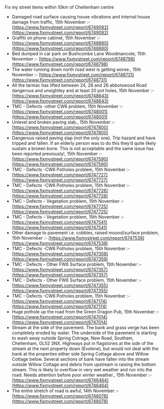 Fix my street items within 10km of Cheltenham centre

<!-- fix_marker starts -->

- Damaged road surface causing house vibrations and internal house damage from traffic, 15th November :- [https://www.fixmystreet.com/report/6749082](https://www.fixmystreet.com/report/6749082)
- Graffiti on phone cabinet, 15th November :- [https://www.fixmystreet.com/report/6748880](https://www.fixmystreet.com/report/6748880)
- Bed dumped in car park on Bushcombe Lane Woodmancote, 15th November :- [https://www.fixmystreet.com/report/6748798](https://www.fixmystreet.com/report/6748798)
- The water running down north road west is getting worse., 15th November :- [https://www.fixmystreet.com/report/6748731](https://www.fixmystreet.com/report/6748731)
- All the tarmac has lifted between 24, 28 and 26 abbotswood Road dangerous and unsightley and at least 20 pot holes, 15th November :- [https://www.fixmystreet.com/report/6748643](https://www.fixmystreet.com/report/6748643)
- TMC - Defects -other CW6 problem, 15th November :- [https://www.fixmystreet.com/report/6748001](https://www.fixmystreet.com/report/6748001)
- Unlevel and broken paving slab., 15th November :- [https://www.fixmystreet.com/report/6747800](https://www.fixmystreet.com/report/6747800)
- Dangerous raised paving slap (not the only one). Trip hazard and have tripped and fallen. If an elderly person was to do this they’d quite likely sustain a broken bone. This is not acceptable and the same issue has been reported previously!, 15th November :- [https://www.fixmystreet.com/report/6747590](https://www.fixmystreet.com/report/6747590)
- TMC - Defects -CW6 Potholes  problem, 15th November :- [https://www.fixmystreet.com/report/6747727](https://www.fixmystreet.com/report/6747727)
- TMC - Defects -CW6 Potholes  problem, 15th November :- [https://www.fixmystreet.com/report/6747726](https://www.fixmystreet.com/report/6747726)
- TMC - Defects - Vegetation problem, 15th November :- [https://www.fixmystreet.com/report/6747725](https://www.fixmystreet.com/report/6747725)
- TMC - Defects - Vegetation problem, 15th November :- [https://www.fixmystreet.com/report/6747541](https://www.fixmystreet.com/report/6747541)
- Other damage to pavement i.e. cobbles, raised mound/surface problem, 15th November :- [https://www.fixmystreet.com/report/6747539](https://www.fixmystreet.com/report/6747539)
- TMC - Defects -CW6 Potholes  problem, 15th November :- [https://www.fixmystreet.com/report/6747359](https://www.fixmystreet.com/report/6747359)
- TMC - Defects - Other FW6  Surface problem, 15th November :- [https://www.fixmystreet.com/report/6747357](https://www.fixmystreet.com/report/6747357)
- TMC - Defects - Other FW6  Surface problem, 15th November :- [https://www.fixmystreet.com/report/6747355](https://www.fixmystreet.com/report/6747355)
- TMC - Defects -CW6 Potholes  problem, 15th November :- [https://www.fixmystreet.com/report/6747174](https://www.fixmystreet.com/report/6747174)
- Huge pothole up the road from the Green Dragon Pub, 15th November :- [https://www.fixmystreet.com/report/6747014](https://www.fixmystreet.com/report/6747014)
- Stream at the side of the pavement. The bank and grass verge has been completely eroded by water. The underside of the pavement is starting to wash away outside Spring Cotrage, New Road, Southam, Cheltenham, GL52 3NX. Highways put in flagstones at the side of the stream at the next property down (Evolene), but would not deal with the bank at the properties either side Spring Cottage above and Willow Cottage below. Several sections of bank have fallen into the stream outside Willow Cottage and debris from upstream is raising the bottom stream. This is likely to overflow in very wet weather and run into the road. Needs attention before poor winter weather., 15th November :- [https://www.fixmystreet.com/report/6746464](https://www.fixmystreet.com/report/6746464)
- The entire stretch of road is awful, 14th November :- [https://www.fixmystreet.com/report/6746078](https://www.fixmystreet.com/report/6746078)

<!-- fix_marker ends -->
